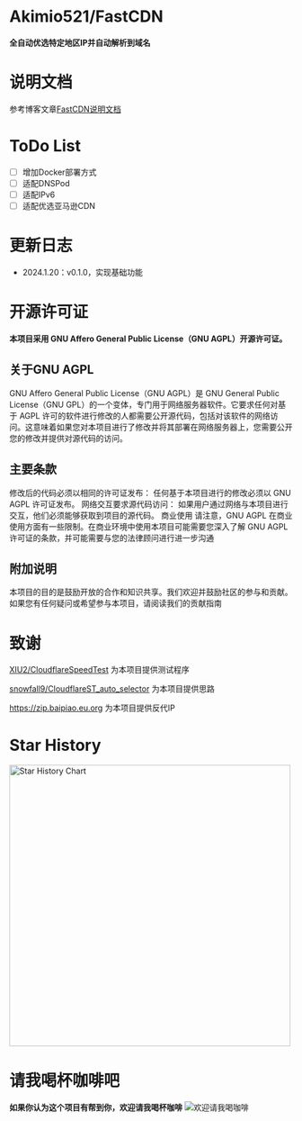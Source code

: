# Akimio521/FastCDN
**全自动优选特定地区IP并自动解析到域名**

# 说明文档
参考博客文章[FastCDN说明文档](https://blog.akimio.top/posts/1036/)

# ToDo List
- [ ] 增加Docker部署方式
- [ ] 适配DNSPod
- [ ] 适配IPv6
- [ ] 适配优选亚马逊CDN

# 更新日志
- 2024.1.20：v0.1.0，实现基础功能

# 开源许可证
**本项目采用 GNU Affero General Public License（GNU AGPL）开源许可证。**

## 关于GNU AGPL
GNU Affero General Public License（GNU AGPL）是 GNU General Public License（GNU GPL）的一个变体，专门用于网络服务器软件。它要求任何对基于 AGPL 许可的软件进行修改的人都需要公开源代码，包括对该软件的网络访问。这意味着如果您对本项目进行了修改并将其部署在网络服务器上，您需要公开您的修改并提供对源代码的访问。

## 主要条款
修改后的代码必须以相同的许可证发布： 任何基于本项目进行的修改必须以 GNU AGPL 许可证发布。
网络交互要求源代码访问： 如果用户通过网络与本项目进行交互，他们必须能够获取到项目的源代码。
商业使用
请注意，GNU AGPL 在商业使用方面有一些限制。在商业环境中使用本项目可能需要您深入了解 GNU AGPL 许可证的条款，并可能需要与您的法律顾问进行进一步沟通

## 附加说明
本项目的目的是鼓励开放的合作和知识共享。我们欢迎并鼓励社区的参与和贡献。如果您有任何疑问或希望参与本项目，请阅读我们的贡献指南

# 致谢
[XIU2/CloudflareSpeedTest](https://github.com/XIU2/CloudflareSpeedTest) 为本项目提供测试程序

[snowfall9/CloudflareST_auto_selector](https://github.com/snowfall9/CloudflareST_auto_selector) 为本项目提供思路

https://zip.baipiao.eu.org 为本项目提供反代IP

# Star History
<a href="https://github.com/Akimio521/FastCDN/stargazers">
    <img width="500" alt="Star History Chart" src="https://api.star-history.com/svg?repos=Akimio521/FastCDN&type=Date">
</a> 

# 请我喝杯咖啡吧
**如果你认为这个项目有帮到你，欢迎请我喝杯咖啡**
![欢迎请我喝咖啡](https://img.akimio.top/reward/coffee.png)